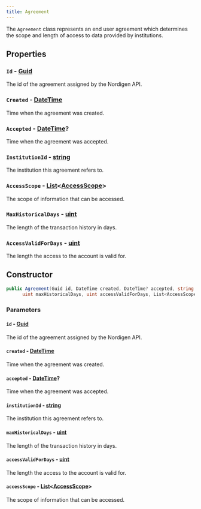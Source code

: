 ```yaml
---
title: Agreement
---
```


The `Agreement` class represents an end user agreement which determines the scope and length of access to data provided by institutions.

## Properties

### `Id` - [Guid](https://learn.microsoft.com/en-us/dotnet/api/system.guid)

The id of the agreement assigned by the Nordigen API.

### `Created` - [DateTime](https://learn.microsoft.com/en-us/dotnet/api/system.datetime)

Time when the agreement was created.

### `Accepted` - [DateTime](https://learn.microsoft.com/en-us/dotnet/api/system.datetime)?

Time when the agreement was accepted.

### `InstitutionId` - [string](https://learn.microsoft.com/en-us/dotnet/csharp/language-reference/builtin-types/reference-types#the-string-type)

The institution this agreement refers to.

### `AccessScope` - [List](https://learn.microsoft.com/en-us/dotnet/api/system.collections.generic.list-1)\<[AccessScope](/docs/api-reference/responses/access-scope)\>

The scope of information that can be accessed.

### `MaxHistoricalDays` - [uint](https://learn.microsoft.com/en-us/dotnet/api/system.uint32)

The length of the transaction history in days.

### `AccessValidForDays` - [uint](https://learn.microsoft.com/en-us/dotnet/api/system.uint32)

The length the access to the account is valid for.

## Constructor

```csharp
public Agreement(Guid id, DateTime created, DateTime? accepted, string institutionId,
      uint maxHistoricalDays, uint accessValidForDays, List<AccessScope> accessScope)
```

### Parameters

#### `id` - [Guid](https://learn.microsoft.com/en-us/dotnet/api/system.guid)

The id of the agreement assigned by the Nordigen API.

#### `created` - [DateTime](https://learn.microsoft.com/en-us/dotnet/api/system.datetime)

Time when the agreement was created.

#### `accepted` - [DateTime](https://learn.microsoft.com/en-us/dotnet/api/system.datetime)?

Time when the agreement was accepted.

#### `institutionId` - [string](https://learn.microsoft.com/en-us/dotnet/csharp/language-reference/builtin-types/reference-types#the-string-type)

The institution this agreement refers to.

#### `maxHistoricalDays` - [uint](https://learn.microsoft.com/en-us/dotnet/api/system.uint32)

The length of the transaction history in days.

#### `accessValidForDays` - [uint](https://learn.microsoft.com/en-us/dotnet/api/system.uint32)

The length the access to the account is valid for.

#### `accessScope` - [List](https://learn.microsoft.com/en-us/dotnet/api/system.collections.generic.list-1)\<[AccessScope](/docs/api-reference/responses/access-scope)\>

The scope of information that can be accessed.
